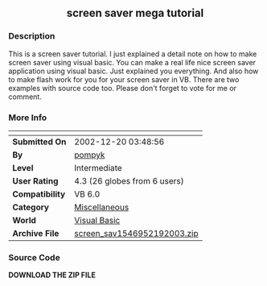 ﻿<div align="center">

## screen saver mega tutorial


</div>

### Description

This is a screen saver tutorial. I just explained a detail note on how to make screen saver using visual basic. You can make a real life nice screen saver application using visual basic. Just explained you everything. And also how to make flash work for you for your screen saver in VB. There are two examples with source code too. Please don't forget to vote for me or comment.
 
### More Info
 


<span>             |<span>
---                |---
**Submitted On**   |2002-12-20 03:48:56
**By**             |[pompyk](https://github.com/Planet-Source-Code/PSCIndex/blob/master/ByAuthor/pompyk.md)
**Level**          |Intermediate
**User Rating**    |4.3 (26 globes from 6 users)
**Compatibility**  |VB 6\.0
**Category**       |[Miscellaneous](https://github.com/Planet-Source-Code/PSCIndex/blob/master/ByCategory/miscellaneous__1-1.md)
**World**          |[Visual Basic](https://github.com/Planet-Source-Code/PSCIndex/blob/master/ByWorld/visual-basic.md)
**Archive File**   |[screen\_sav1546952192003\.zip](https://github.com/Planet-Source-Code/pompyk-screen-saver-mega-tutorial__1-43350/archive/master.zip)





### Source Code

<B>DOWNLOAD THE ZIP FILE</b>

